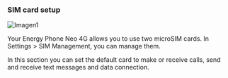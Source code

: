 ### SIM card setup

![Imagen1](http://static.energysistem.com/images/manuals/42430/565c21f87fe34.jpg)

Your Energy Phone Neo 4G allows you to use two microSIM cards. In Settings > SIM Management, you can manage them.

In this section you can set the default card to make or receive calls, send and receive text messages and data connection.
